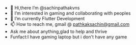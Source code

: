 - 👋 Hi,there  I’m @sachinpathakvns
- 👀 I’m interested in gaming and collaborating with peoples 
- 🌱 I’m currently Flutter Development
- 📫 How to reach me, gmail @ pathkaksachin@gmail.com
- Ask me about anything,glad to help and thrive
- Funfact:I have gaming laptop but i don't have any game

<!---
sachinpathakvns/sachinpathakvns is a ✨ special ✨ repository because its `README.md` (this file) appears on your GitHub profile.
You can click the Preview link to take a look at your changes.
--->
